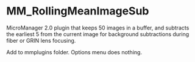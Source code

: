 # MM_RollingMeanImageSub
 MicroManager 2.0 plugin that keeps 50 images in a buffer, and subtracts the earliest 5 from the current image for background subtractions during fiber or GRIN lens focusing. 
 
 Add to mmplugins folder. Options menu does nothing. 
